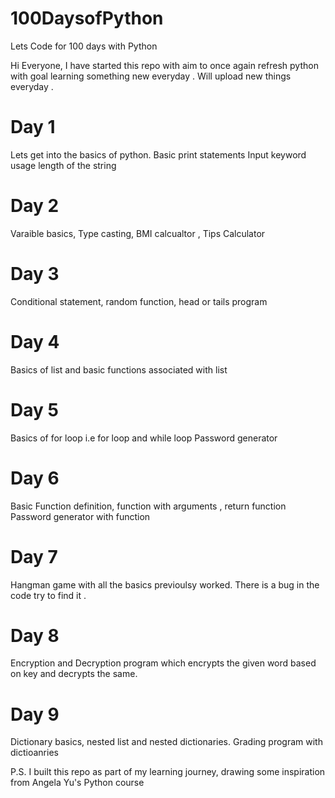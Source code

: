 # 100DaysofPython
Lets Code for 100 days with Python

Hi Everyone, I have started this repo with aim to once again refresh python with goal learning something new everyday . 
Will upload new things everyday .

# Day 1
Lets get into the basics of python.
Basic print statements
Input keyword usage
length of the string


# Day 2

Varaible basics, Type casting, BMI calcualtor , Tips Calculator


# Day 3

 Conditional statement, random function, head or tails program


# Day 4 

 Basics of list and basic functions associated with list

# Day 5
 Basics of for loop i.e for loop and while loop
 Password generator

# Day 6
  Basic Function definition, function with arguments , return function
  Password generator with function

# Day 7
  Hangman game with all the basics previoulsy worked. There is a bug in the code try to find it .

# Day 8 
  Encryption and Decryption program which encrypts the given word based on key and decrypts the same.

# Day 9
  Dictionary basics, nested list and nested dictionaries. Grading program with dictioanries

P.S. I built this repo as part of my learning journey, drawing some inspiration from Angela Yu's Python course  